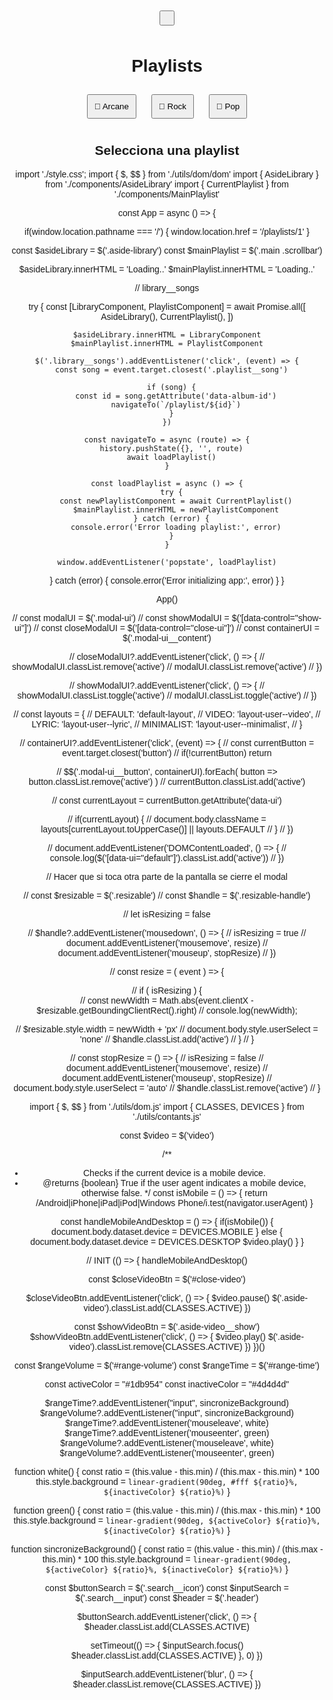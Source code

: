 <div class="search__cancel">
  <button type="button" class="cancel__btn">
      <span">
        <svg role="img" aria-hidden="true" fill="currentColor" viewBox="0 0 24 24"><path d="M3.293 3.293a1 1 0 0 1 1.414 0L12 10.586l7.293-7.293a1 1 0 1 1 1.414 1.414L13.414 12l7.293 7.293a1 1 0 0 1-1.414 1.414L12 13.414l-7.293 7.293a1 1 0 0 1-1.414-1.414L10.586 12 3.293 4.707a1 1 0 0 1 0-1.414z"></path></svg>
      </span>
</div>


<!DOCTYPE html>
<html lang="es">
<head>
  <meta charset="UTF-8">
  <meta name="viewport" content="width=device-width, initial-scale=1.0">
  <title>Clon Spotify</title>
  <style>
    body { font-family: Arial, sans-serif; text-align: center; }
    button { margin: 10px; padding: 10px; cursor: pointer; }
  </style>
</head>
<body>

  <h1>Playlists</h1>
  <button onclick="navigateTo('/playlist/arcane')">🎵 Arcane</button>
  <button onclick="navigateTo('/playlist/rock')">🎸 Rock</button>
  <button onclick="navigateTo('/playlist/pop')">🎤 Pop</button>

  <div id="contenido"><h2>Selecciona una playlist</h2></div>

  <script src="script.js"></script>

</body>
</html>


<script>
  const playlists = {
    arcane: ["Enemy - Imagine Dragons", "Dynasties & Dystopia", "Goodbye"],
    rock: ["Bohemian Rhapsody - Queen", "Hotel California - Eagles", "Stairway to Heaven - Led Zeppelin"],
    pop: ["Blinding Lights - The Weeknd", "Shape of You - Ed Sheeran", "Uptown Funk - Bruno Mars"]
  };

  function loadPlaylist() {
    const path = window.location.pathname.split("/")[2]; // Obtiene el nombre de la playlist
    const contenido = document.querySelector("#contenido");

    if (!path || !playlists[path]) {
      contenido.innerHTML = "<h2>Selecciona una playlist</h2>";
      return;
    }

    const songs = playlists[path];

    contenido.innerHTML = `
      <h2>Playlist: ${path}</h2>
      <ul>${songs.map(song => `<li>${song}</li>`).join("")}</ul>
    `;
  }

  function navigateTo(route) {
    history.pushState({}, "", route); // Cambia la URL sin recargar
    loadPlaylist(); // Carga las canciones de la playlist seleccionada
  }

  window.addEventListener("popstate", loadPlaylist); // Detecta cambios en la URL
  document.addEventListener("DOMContentLoaded", loadPlaylist); // Carga la playlist al entrar

</script>




import './style.css';
import { $, $$ } from './utils/dom/dom'
import { AsideLibrary } from './components/AsideLibrary'
import { CurrentPlaylist } from './components/MainPlaylist'

const App = async () => {

  if(window.location.pathname === '/') {
    window.location.href = '/playlists/1'
  }

  const $asideLibrary = $('.aside-library')
  const $mainPlaylist = $('.main .scrollbar')

  $asideLibrary.innerHTML = 'Loading..'
  $mainPlaylist.innerHTML = 'Loading..'

  // library__songs

  try {
    const [LibraryComponent, PlaylistComponent] = await Promise.all([
      AsideLibrary(),
      CurrentPlaylist(),
    ])

    $asideLibrary.innerHTML = LibraryComponent
    $mainPlaylist.innerHTML = PlaylistComponent

    $('.library__songs').addEventListener('click', (event) => {
      const song = event.target.closest('.playlist__song')

      if (song) {
        const id = song.getAttribute('data-album-id')
        navigateTo(`/playlist/${id}`)
      }
    })

    const navigateTo = async (route) => {
      history.pushState({}, '', route)
      await loadPlaylist()
    }

    const loadPlaylist = async () => {
      try {
        const newPlaylistComponent = await CurrentPlaylist()
        $mainPlaylist.innerHTML = newPlaylistComponent
      } catch (error) {
        console.error('Error loading playlist:', error)
      }
    }

    window.addEventListener('popstate', loadPlaylist)
  } catch (error) {
    console.error('Error initializing app:', error)
  }
}

App()





















// const modalUI = $('.modal-ui')
// const showModalUI = $('[data-control="show-ui"]')
// const closeModalUI = $('[data-control="close-ui"]')
// const containerUI = $('.modal-ui__content')

// closeModalUI?.addEventListener('click', () => {
//   showModalUI.classList.remove('active')
//   modalUI.classList.remove('active')
// })

// showModalUI?.addEventListener('click', () => {
//   showModalUI.classList.toggle('active')
//   modalUI.classList.toggle('active')
// })

// const layouts = {
//   DEFAULT: 'default-layout',
//   VIDEO: 'layout-user--video',
//   LYRIC: 'layout-user--lyric',
//   MINIMALIST: 'layout-user--minimalist',
// }

// containerUI?.addEventListener('click', (event) => {
//   const currentButton = event.target.closest('button')
//   if(!currentButton) return

//   $$('.modal-ui__button', containerUI).forEach( button => button.classList.remove('active') )
//   currentButton.classList.add('active')

//   const currentLayout = currentButton.getAttribute('data-ui')

//   if(currentLayout) {
//     document.body.className = layouts[currentLayout.toUpperCase()] || layouts.DEFAULT
//   }
// })

// document.addEventListener('DOMContentLoaded', () => {
//   console.log($('[data-ui="default"]').classList.add('active'))
// })


// Hacer que si toca otra parte de la pantalla se cierre el modal


// const $resizable = $('.resizable')
// const $handle = $('.resizable-handle')

// let isResizing = false

// $handle?.addEventListener('mousedown', () =>  {
//   isResizing = true
//   document.addEventListener('mousemove', resize)
//   document.addEventListener('mouseup', stopResize)
// })

// const resize = ( event ) => {
  
//   if ( isResizing ) {  
//     const newWidth = Math.abs(event.clientX - $resizable.getBoundingClientRect().right)
//     console.log(newWidth);

//     $resizable.style.width = newWidth + 'px'
//     document.body.style.userSelect = 'none'
//     $handle.classList.add('active')
//   }
// }

// const stopResize = () => {
//   isResizing = false
//   document.addEventListener('mousemove', resize)
//   document.addEventListener('mouseup', stopResize)
//   document.body.style.userSelect = 'auto'
//   $handle.classList.remove('active')
// }


<script>



/**
 * Play Icon
 * @returns {String} svg
 */
export const Play = () => {
  return (
    `<svg fill="currentColor" role="img" viewBox="0 0 24 24" fill="currentColor"><path fill="currentColor" d="M8 5.14v14l11-7-11-7z"></path></svg>`
  )
}

/**
 * Pause Icon
 * @returns {String} svg
 */
export const Pause = () => {
  return (
    `<svg fill="currentColor" role="img" viewBox="0 0 24 24"><path d="M5.7 3a.7.7 0 0 0-.7.7v16.6a.7.7 0 0 0 .7.7h2.6a.7.7 0 0 0 .7-.7V3.7a.7.7 0 0 0-.7-.7H5.7zm10 0a.7.7 0 0 0-.7.7v16.6a.7.7 0 0 0 .7.7h2.6a.7.7 0 0 0 .7-.7V3.7a.7.7 0 0 0-.7-.7h-2.6z"></path></svg>`
  )
}

/**
 * Next Icon
 * @returns {String} svg
 */
export const Next = () => {
  return (
    `<svg fill="currentColor" role="img" viewBox="0 0 24 24"><path d="M17.7 3a.7.7 0 0 0-.7.7v6.805L5.05 3.606A.7.7 0 0 0 4 4.212v15.576a.7.7 0 0 0 1.05.606L17 13.495V20.3a.7.7 0 0 0 .7.7h1.6a.7.7 0 0 0 .7-.7V3.7a.7.7 0 0 0-.7-.7h-1.6z"></path></svg>`
  )
}

/**
 * Previous Icon
 * @returns {String} svg
 */
export const Previous = () => {
  return (
    `<svg fill="currentColor" role="img" viewBox="0 0 24 24"><path d="M6.3 3a.7.7 0 0 1 .7.7v6.805l11.95-6.899a.7.7 0 0 1 1.05.606v15.576a.7.7 0 0 1-1.05.606L7 13.495V20.3a.7.7 0 0 1-.7.7H4.7a.7.7 0 0 1-.7-.7V3.7a.7.7 0 0 1 .7-.7h1.6z"></path></svg>`
  )
}

/**
 * Shuffle Icon
 * @returns {String} svg
 */
export const Shuffle = () => {
  return (
    `<svg fill="currentColor" viewBox="0 0 24 24" role="img"><path d="M18.788 3.702a1 1 0 0 1 1.414-1.414L23.914 6l-3.712 3.712a1 1 0 1 1-1.414-1.414L20.086 7h-1.518a5 5 0 0 0-3.826 1.78l-7.346 8.73a7 7 0 0 1-5.356 2.494H1v-2h1.04a5 5 0 0 0 3.826-1.781l7.345-8.73A7 7 0 0 1 18.569 5h1.518l-1.298-1.298z"></path><path d="M18.788 14.289a1 1 0 0 0 0 1.414L20.086 17h-1.518a5 5 0 0 1-3.826-1.78l-1.403-1.668-1.306 1.554 1.178 1.4A7 7 0 0 0 18.568 19h1.518l-1.298 1.298a1 1 0 1 0 1.414 1.414L23.914 18l-3.712-3.713a1 1 0 0 0-1.414 0zM7.396 6.49l2.023 2.404-1.307 1.553-2.246-2.67a5 5 0 0 0-3.826-1.78H1v-2h1.04A7 7 0 0 1 7.396 6.49z"></path></svg>`
  )
}

/**
 * Loop Icon
 * @returns {String} svg
 */
export const Loop = () => {
  return (
    `<svg role="img" fill="currentColor" viewBox="0 0 24 24"><path d="M6 2a5 5 0 0 0-5 5v8a5 5 0 0 0 5 5h1v-2H6a3 3 0 0 1-3-3V7a3 3 0 0 1 3-3h12a3 3 0 0 1 3 3v8a3 3 0 0 1-3 3h-4.798l1.298-1.298a1 1 0 1 0-1.414-1.414L9.373 19l3.713 3.712a1 1 0 0 0 1.414-1.414L13.202 20H18a5 5 0 0 0 5-5V7a5 5 0 0 0-5-5H6z"></path></svg>`
  )
}

/**
 * Volume High Icon
 * @returns {String} svg
 */
export const VolumeHigh = () => {
  return (
    `<svg fill="currentColor" role="presentation" aria-label="Volumen alto" viewBox="0 0 16 16"><path d="M9.741.85a.75.75 0 0 1 .375.65v13a.75.75 0 0 1-1.125.65l-6.925-4a3.642 3.642 0 0 1-1.33-4.967 3.639 3.639 0 0 1 1.33-1.332l6.925-4a.75.75 0 0 1 .75 0zm-6.924 5.3a2.139 2.139 0 0 0 0 3.7l5.8 3.35V2.8l-5.8 3.35zm8.683 4.29V5.56a2.75 2.75 0 0 1 0 4.88z"></path><path d="M11.5 13.614a5.752 5.752 0 0 0 0-11.228v1.55a4.252 4.252 0 0 1 0 8.127v1.55z"></path></svg>`
  )
}

/**
 * Full Screen Icon
 * @returns {String} svg
 */
export const MiniPlayer = () => {
  return (
    `<svg fill="currentColor" role="img" aria-hidden="true" viewBox="0 0 16 16"><path d="M16 2.45c0-.8-.65-1.45-1.45-1.45H1.45C.65 1 0 1.65 0 2.45v11.1C0 14.35.65 15 1.45 15h5.557v-1.5H1.5v-11h13V7H16V2.45z"></path><path d="M15.25 9.007a.75.75 0 0 1 .75.75v4.493a.75.75 0 0 1-.75.75H9.325a.75.75 0 0 1-.75-.75V9.757a.75.75 0 0 1 .75-.75h5.925z"></path></svg>`
  )
}

/**
 * Full Screen Icon
 * @returns {String} svg
 */
export const FullScreen = () => {
  return (
    `<svg fill="currentColor" role="img" viewBox="0 0 16 16"><path d="M6.53 9.47a.75.75 0 0 1 0 1.06l-2.72 2.72h1.018a.75.75 0 0 1 0 1.5H1.25v-3.579a.75.75 0 0 1 1.5 0v1.018l2.72-2.72a.75.75 0 0 1 1.06 0zm2.94-2.94a.75.75 0 0 1 0-1.06l2.72-2.72h-1.018a.75.75 0 1 1 0-1.5h3.578v3.579a.75.75 0 0 1-1.5 0V3.81l-2.72 2.72a.75.75 0 0 1-1.06 0z"></path></svg>`
  )
}

/**
 * Lyrics Icon
 * @returns {String} svg
 */
export const Lyrics = () => {
  return (
    `<svg role="img" aria-hidden="true" viewBox="0 0 16 16"><path d="M13.426 2.574a2.831 2.831 0 0 0-4.797 1.55l3.247 3.247a2.831 2.831 0 0 0 1.55-4.797zM10.5 8.118l-2.619-2.62A63303.13 63303.13 0 0 0 4.74 9.075L2.065 12.12a1.287 1.287 0 0 0 1.816 1.816l3.06-2.688 3.56-3.129zM7.12 4.094a4.331 4.331 0 1 1 4.786 4.786l-3.974 3.493-3.06 2.689a2.787 2.787 0 0 1-3.933-3.933l2.676-3.045 3.505-3.99z"></path></svg>`
  )
}

/**
 * Download Icon
 * @returns {String} svg
 */
export const Download = () => {
  return (
    `<svg fill="currentColor" role="img" aria-hidden="true" viewBox="0 0 16 16"><path d="M13.426 2.574a2.831 2.831 0 0 0-4.797 1.55l3.247 3.247a2.831 2.831 0 0 0 1.55-4.797zM10.5 8.118l-2.619-2.62A63303.13 63303.13 0 0 0 4.74 9.075L2.065 12.12a1.287 1.287 0 0 0 1.816 1.816l3.06-2.688 3.56-3.129zM7.12 4.094a4.331 4.331 0 1 1 4.786 4.786l-3.974 3.493-3.06 2.689a2.787 2.787 0 0 1-3.933-3.933l2.676-3.045 3.505-3.99z"></path></svg>`
  )
}

</script>




<style>
  body[data-device="desktop"] {
  /* Mostrar el tooltip al pasar el cursor sobre el botón */
  .tooltip:hover .tooltiptext {
    opacity: 1;
    visibility: visible;
  }

  /* Estilos para el tooltip */
  .tooltiptext {
    position: absolute;
    transform: translateX(-50%); /* Lo centra horizontalmente, sin importar su tamaño */
    
    /* Estilos visuales del tooltip */
    background-color: #333;
    color: #fff;
    padding: 5px 10px;
    border-radius: 4px;
    white-space: nowrap;  /* Evita que el texto se divida en varias líneas */
    
    /* Inicialmente oculto */
    opacity: 0;
    visibility: hidden;
    
    /* Transición para una aparición suave */
    transition: opacity 0.3s;
    
    /* Margen superior para separar el tooltip del botón */
    margin-top: 5px;
  
    font-size: .7rem;
    z-index: 999; 
  }


  
  .tooltiptext--top {
    bottom: 150%;
    left: 50%;
  }
  
  .tooltiptext--bottom {
    top: 100%;
    left: 50%;
    margin-top: 8px;
  }
  
  .tooltiptext--top-right {
    bottom: 180%;
    left: 50%;
    transform: translateX(-90%);
  }

  @media ( width <= 1024px ) {
    .tooltiptext--top-left {
      bottom: 140%;
      left: -20%;
      transform: translateX(10%);
    }
  }

  .tooltiptext--top-right-mini {
    bottom: 130%;
    left: 150%;
    transform: translateX(-120%);
  }
  
  .tooltiptext--top-mini {
    bottom: 130%;
    left: 40%;
  }

  .tooltiptext--top-mini-minimal {
    bottom: 100%;
    left: 40%;
  }
}
</style>

<style>
  .container-scrollbar {
  overflow: hidden;  
  border-radius: .5em;
  position: relative;
  width: 100%;
  height: 100%;

  &:hover ::-webkit-scrollbar-thumb {
    background-color: hsl(0deg 0% 100% / 50%);
  }
}

.scrollbar {
  width: 100%;
  height: 100%;
  overflow-y: auto;
}
/* Estilo para el scrollbar */
.scrollbar::-webkit-scrollbar {
  /* width: 0.625em; */
  width: 0em;
}
.scrollbar::-webkit-scrollbar-thumb {
  background-color: hsl(0deg 0% 100% / 30%);
  background-color: transparent;
  opacity: .5;
  border-radius: 1px;
}
.scrollbar::-webkit-scrollbar-track {
  background-color: transparent;
  border-radius: 1px;
}
.scrollbar::-webkit-scrollbar-thumb:hover {
  background-color: hsl(0deg 0% 100% / 50%);
}
.scrollbar::-webkit-scrollbar-thumb:active {
  background-color: hsl(0deg 0% 100% / 70%);
}
</style>

import { $, $$ } from './utils/dom.js'
import { CLASSES, DEVICES  } from './utils/contants.js'

const $video = $('video')

/**
 * Checks if the current device is a mobile device.
 * @returns {boolean} True if the user agent indicates a mobile device, otherwise false.
 */
const isMobile = () => {
  return /Android|iPhone|iPad|iPod|Windows Phone/i.test(navigator.userAgent)
}

const handleMobileAndDesktop = () => {
  if(isMobile()) {
    document.body.dataset.device = DEVICES.MOBILE
  } else {
    document.body.dataset.device = DEVICES.DESKTOP
    $video.play()
  }
}


//  INIT
(() => {
  handleMobileAndDesktop()

  const $closeVideoBtn = $('#close-video')

  $closeVideoBtn.addEventListener('click', () => {
    $video.pause()
    $('.aside-video').classList.add(CLASSES.ACTIVE)
  })

  const $showVideoBtn = $('.aside-video__show')
  $showVideoBtn.addEventListener('click', () => {
    $video.play()
    $('.aside-video').classList.remove(CLASSES.ACTIVE)
  })
})()

const $rangeVolume = $('#range-volume')
const $rangeTime = $('#range-time')

const activeColor = "#1db954"
const inactiveColor = "#4d4d4d"

$rangeTime?.addEventListener("input", sincronizeBackground)
$rangeVolume?.addEventListener("input", sincronizeBackground)
$rangeTime?.addEventListener('mouseleave', white)
$rangeTime?.addEventListener('mouseenter', green)
$rangeVolume?.addEventListener('mouseleave', white)
$rangeVolume?.addEventListener('mouseenter', green)

function white() {
  const ratio = (this.value - this.min) / (this.max - this.min) * 100
  this.style.background = `linear-gradient(90deg, #fff ${ratio}%, ${inactiveColor} ${ratio}%)`
}

function green() {
  const ratio = (this.value - this.min) / (this.max - this.min) * 100
  this.style.background = `linear-gradient(90deg, ${activeColor} ${ratio}%, ${inactiveColor} ${ratio}%)`
}

function sincronizeBackground() {
  const ratio = (this.value - this.min) / (this.max - this.min) * 100
  this.style.background = `linear-gradient(90deg, ${activeColor} ${ratio}%, ${inactiveColor} ${ratio}%)`
}

const $buttonSearch = $('.search__icon')
const $inputSearch = $('.search__input')
const $header = $('.header')

$buttonSearch.addEventListener('click', ()  => {
  $header.classList.add(CLASSES.ACTIVE)

  setTimeout(() => {
    $inputSearch.focus()
    $header.classList.add(CLASSES.ACTIVE)
  }, 0)
})

$inputSearch.addEventListener('blur', () => {
  $header.classList.remove(CLASSES.ACTIVE)
})
